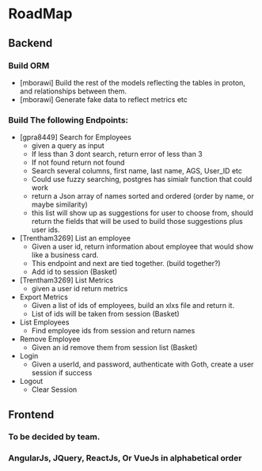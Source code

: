 # RoadMap

## Backend
### Build ORM
* [mborawi] Build the rest of the models reflecting the tables in proton, and relationships between them.
* [mborawi] Generate fake data to reflect metrics etc

### Build The following Endpoints:
* [gpra8449] Search for Employees
	* given a query as input
	* If less than 3 dont search, return error of less than 3
	* If not found return not found
	* Search several columns, first name, last name, AGS, User_ID etc
	* Could use fuzzy searching, postgres has simialr function that could work
	* return a Json array of names sorted and ordered (order by name, or maybe similarity)
	* this list will show up as suggestions for user to choose from, should return the fields that will be used to build those suggestions plus user ids.
* [Trentham3269] List an employee
	* Given a user id, return information about employee that would show like a business card.
	* This endpoint and next are tied together. (build together?)
	* Add id to session (Basket)
* [Trentham3269] List Metrics
	* given a user id return metrics
* Export Metrics
	* Given a list of ids of employees, build an xlxs file and return it.
	* List of ids will be taken from session (Basket)
* List Employees
	* Find employee ids from session and return names
* Remove Employee
	* Given an id remove them from session list (Basket)
* Login
	* Given a userId, and password, authenticate with Goth, create a user session if success
* Logout
	* Clear Session


## Frontend
### To be decided by team.
### AngularJs, JQuery, ReactJs, Or VueJs in alphabetical order 
